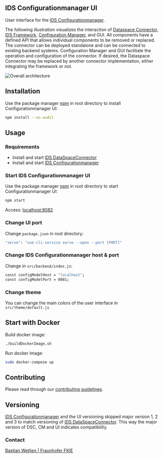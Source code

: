## IDS Configurationmanager UI

User interface for the [IDS Configurationmanager](https://github.com/FraunhoferISST/IDS-Configurationmanager).

The following illustration visualizes the interaction of [Dataspace Connector](https://github.com/FraunhoferISST/DataspaceConnector), [IDS Framework](https://github.com/FraunhoferISST/IDS-Connector-Framework), [Configuration Manager](https://github.com/FraunhoferISST/IDS-Configurationmanager), and GUI. All components have a defined API that allows individual components to be removed or replaced. The connector can be deployed standalone and can be connected to existing backend systems. Configuration Manager and GUI facilitate the operation and configuration of the connector. If desired, the Dataspace Connector may be replaced by another connector implementation, either integrating the framework or not.

![Overall architecture](https://github.com/fkie/ids-configmanager-ui/blob/master/images/overall-architecture.png?raw=true)

## Installation

Use the package manager [npm](https://nodejs.org/en/download/) in root directory to install Configurationmanager UI:

```bash
npm install --no-audit
```

## Usage

### Requirements
* Install and start [IDS DataSpaceConnector](https://github.com/FraunhoferISST/DataspaceConnector)
* Install and start [IDS Configurationmanager](https://github.com/FraunhoferISST/IDS-Configurationmanager)

### Start IDS Configurationmanager UI
Use the package manager [npm](https://nodejs.org/en/download/) in root directory to start Configurationmanager UI:
```bash
npm start
```
Access: [localhost:8082](http://localhost:8082) 

### Change UI port

Change `package.json` in root directory:
```bash
"serve": "vue-cli-service serve --open --port [PORT]"
```

### Change IDS Configurationmanager host & port

Change in `src/backend/index.js`:
```bash
const configModelHost = "localhost";
const configModelPort = 8081;
```

### Change theme

You can change the main colors of the user interface in `src/theme/default.js`

## Start with Docker

Build docker image:
```bash
./buildDockerImage.sh
```
Run docker image:
```bash
sudo docker-compose up
```

## Contributing

Please read through our [contributing guidelines](https://github.com/fkie/ids-configmanager-ui/blob/master/CONTRIBUTING.md).

## Versioning

[IDS Configurationmanager](https://github.com/FraunhoferISST/IDS-Configurationmanager) and the UI versioning skipped major version 1, 2 and 3 to match versioning of [IDS DataSpaceConnector](https://github.com/FraunhoferISST/DataspaceConnector).
This way the major version of DSC, CM and UI indicates compatibility.

### Contact

[Bastian Wetljen | Fraunhofer FKIE](mailto:bastian.weltjen@fkie.fraunhofer.de) 
